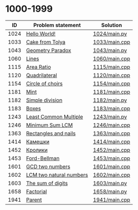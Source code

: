 # 1000-1999


| ID   | Problem statement                                                   | Solution                       |
|------|---------------------------------------------------------------------|--------------------------------|
| 1024 | [Hello World!](https://www.e-olymp.com/en/problems/1024)            | [1024/main.py](1024/main.py)   |
| 1033 | [Cake from Tolya](https://www.e-olymp.com/en/problems/1033)         | [1033/main.cpp](1033/main.cpp) |
| 1043 | [Geometry Paradox](https://www.e-olymp.com/en/problems/1043)        | [1043/main.py](1043/main.py)   |
| 1060 | [Lines](https://www.e-olymp.com/en/problems/1060)                   | [1060/main.cpp](1060/main.cpp) |
| 1115 | [Area Ratio](https://www.e-olymp.com/en/problems/1115)              | [1115/main.cpp](1115/main.cpp) |
| 1120 | [Quadrilateral](https://www.e-olymp.com/en/problems/1120)           | [1120/main.cpp](1120/main.cpp) |
| 1154 | [Circle of choirs](https://www.e-olymp.com/en/problems/1154)        | [1154/main.cpp](1154/main.cpp) |
| 1181 | [Mint](https://www.e-olymp.com/en/problems/1181)                    | [1181/main.cpp](1181/main.cpp) |
| 1182 | [Simple division](https://www.e-olymp.com/en/problems/1182)         | [1182/main.py](1182/main.py)   |
| 1183 | [Boxes](https://www.e-olymp.com/en/problems/1183)                   | [1183/main.cpp](1183/main.cpp) |
| 1243 | [Least Common Multiple](https://www.e-olymp.com/en/problems/1243)   | [1243/main.py](1243/main.py)   |
| 1246 | [Minimum Sum LCM](https://www.e-olymp.com/en/problems/1246)         | [1246/main.cpp](1246/main.cpp) |
| 1363 | [Rectangles and nails](https://www.e-olymp.com/en/problems/1363)    | [1363/main.cpp](1363/main.cpp) |
| 1414 | [Камешки](https://www.e-olymp.com/en/problems/1414)                 | [1414/main.cpp](1414/main.cpp) |
| 1452 | [Кролики](https://www.e-olymp.com/en/problems/1452)                 | [1452/main.cpp](1452/main.cpp) |
| 1453 | [Ford-Bellman](https://www.e-olymp.com/en/problems/1453)            | [1453/main.cpp](1453/main.cpp) |
| 1601 | [GCD two numbers](https://www.e-olymp.com/en/problems/1601)         | [1601/main.cpp](1601/main.cpp) |
| 1602 | [LCM two natural numbers](https://www.e-olymp.com/en/problems/1602) | [1602/main.cpp](1602/main.cpp) |
| 1603 | [The sum of digits](https://www.e-olymp.com/en/problems/1603)       | [1603/main.py](1603/main.py)   |
| 1658 | [Factorial](https://www.e-olymp.com/en/problems/1658)               | [1658/main.py](1658/main.py)   |
| 1941 | [Parent](https://www.e-olymp.com/en/problems/1941)                  | [1941/main.cpp](1941/main.cpp) |

